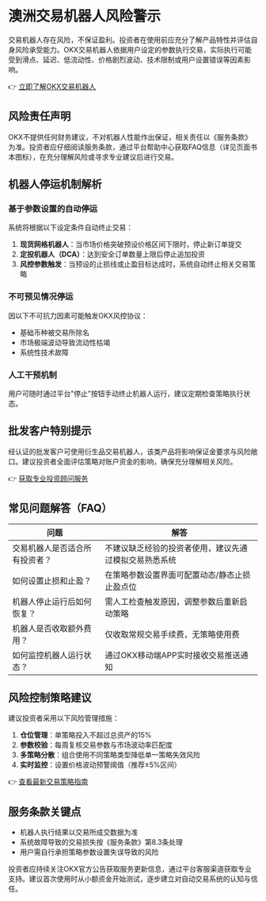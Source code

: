 # 澳洲交易机器人风险警示

交易机器人存在风险，不保证盈利。投资者在使用前应充分了解产品特性并评估自身风险承受能力。OKX交易机器人依据用户设定的参数执行交易，实际执行可能受到滑点、延迟、低流动性、价格剧烈波动、技术限制或用户设置错误等因素影响。

👉 [立即了解OKX交易机器人](https://bit.ly/okx_welcome)

## 风险责任声明
OKX不提供任何财务建议，不对机器人性能作出保证，相关责任以《服务条款》为准。投资者应仔细阅读服务条款，通过平台帮助中心获取FAQ信息（详见页面书本图标），在充分理解风险或寻求专业建议后进行交易。

## 机器人停运机制解析

### 基于参数设置的自动停运
系统将根据以下设定条件自动终止交易：
1. **现货网格机器人**：当市场价格突破预设价格区间下限时，停止新订单提交
2. **定投机器人（DCA）**：达到安全订单数量上限后停止追加投资
3. **风控参数触发**：当预设的止损线或止盈目标达成时，系统自动终止相关交易策略

### 不可预见情况停运
因以下不可抗力因素可能触发OKX风控协议：
- 基础币种被交易所除名
- 市场极端波动导致流动性枯竭
- 系统性技术故障

### 人工干预机制
用户可随时通过平台"停止"按钮手动终止机器人运行，建议定期检查策略执行状态。

## 批发客户特别提示
经认证的批发客户可使用衍生品交易机器人，该类产品将影响保证金要求与风险敞口。建议投资者全面评估策略对账户资金的影响，确保充分理解相关风险。

👉 [获取专业投资顾问服务](https://bit.ly/okx_welcome)

## 常见问题解答（FAQ）

| 问题 | 解答 |
|------|------|
| 交易机器人是否适合所有投资者？ | 不建议缺乏经验的投资者使用，建议先通过模拟交易熟悉系统 |
| 如何设置止损和止盈？ | 在策略参数设置界面可配置动态/静态止损止盈点位 |
| 机器人停止运行后如何恢复？ | 需人工检查触发原因，调整参数后重新启动策略 |
| 机器人是否收取额外费用？ | 仅收取常规交易手续费，无策略使用费 |
| 如何监控机器人运行状态？ | 通过OKX移动端APP实时接收交易推送通知 |

## 风险控制策略建议

建议投资者采用以下风险管理措施：
1. **仓位管理**：单策略投入不超过总资产的15%
2. **参数校验**：每周复核交易参数与市场波动率匹配度
3. **多策略分散**：组合使用不同策略类型降低单一策略失效风险
4. **实时监控**：设置价格波动预警阈值（推荐±5%区间）

👉 [查看最新交易策略指南](https://bit.ly/okx_welcome)

## 服务条款关键点
- 机器人执行结果以交易所成交数据为准
- 系统故障导致的交易损失按《服务条款》第8.3条处理
- 用户需自行承担策略参数设置失误导致的风险

投资者应持续关注OKX官方公告获取服务更新信息，通过平台客服渠道获取专业支持。建议首次使用时从小额资金开始测试，逐步建立对自动交易系统的认知与信任。